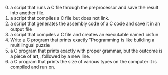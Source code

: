 0. a script that runs a C file through the preprocessor and save the result into another file.
1. a script that compiles a C file but does not link.
2. a script that generates the assembly code of a C code and save it in an output file
3. a script that compiles a C file and creates an executable named cisfun
4. Write a C program that prints exactly "Programming is like building a multilingual puzzle
5.  a C program that prints exactly with proper grammar, but the outcome is a piece of art,, followed by a new line.
6. a C program that prints the size of various types on the computer it is compiled and run on.

